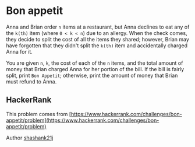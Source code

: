 # Bon appetit

Anna and Brian order `n` items at a restaurant, but Anna declines to eat any of the `k(th)` item (where `0 < k < n`) due to an allergy. When the check comes, they decide to split the cost of all the items they shared; however, Brian may have forgotten that they didn't split the `k(th)` item and accidentally charged Anna for it.

You are given `n`, `k`, the cost of each of the `n` items, and the total amount of money that Brian charged Anna for her portion of the bill. If the bill is fairly split, print `Bon Appetit`; otherwise, print the amount of money that Brian must refund to Anna.

## HackerRank

This problem comes from [https://www.hackerrank.com/challenges/bon-appetit/problem](https://www.hackerrank.com/challenges/bon-appetit/problem)

Author [shashank21j](https://www.hackerrank.com/shashank21j)